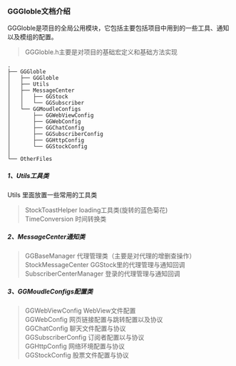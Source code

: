 ### GGGloble文档介绍

GGGloble是项目的全局公用模块，它包括主要包括项目中用到的一些工具、通知以及模组的配置。  

 >GGGloble.h主要是对项目的基础宏定义和基础方法实现

```
.
├── GGGloble
│   ├── GGGloble
│   ├── Utils 
│   ├── MessageCenter  
│   │   ├── GGStock
│   │   └── GGSubscriber
│   └── GGMoudleConfigs
│       ├── GGWebViewConfig
│       ├── GGWebConfig
│       ├── GGChatConfig
│       ├── GGSubscriberConfig
│       ├── GGHttpConfig
│       └── GGStockConfig
│             
└── OtherFiles

```

##### 1、Utils工具类
Utils 里面放置一些常用的工具类  
>StockToastHelper loading工具类(旋转的蓝色菊花)  
>TimeConversion 时间转换类

##### 2、MessageCenter通知类
 >GGBaseManager 代理管理类（主要是对代理的增删查操作）    
 >StockMessageCenter GGStock里的代理管理与通知回调  
 >SubscriberCenterManager 登录的代理管理与通知回调 


##### 3、GGMoudleConfigs配置类
>GGWebViewConfig WebView文件配置  
>GGWebConfig 网页链接配置与跳转配置以及协议  
>GGChatConfig 聊天文件配置与协议  
>GGSubscriberConfig 订阅者配置以与协议  
>GGHttpConfig 网络环境配置与协议  
>GGStockConfig 股票文件配置与协议
